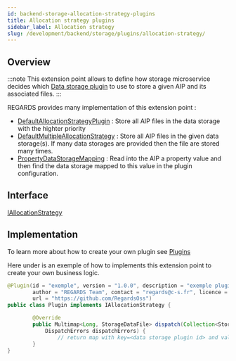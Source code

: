 ```yaml
---
id: backend-storage-allocation-strategy-plugins
title: Allocation strategy plugins
sidebar_label: Allocation strategy
slug: /development/backend/storage/plugins/allocation-strategy/
---
```



## Overview

:::note
This extension point allows to define how storage microservice decides which [Data storage plugin](../data-storage/) to use to store a given AIP and its associated files.
:::

REGARDS provides many implementation of this extension point :
 - [DefaultAllocationStrategyPlugin](https://github.com/RegardsOss/regards-storage/blob/master/storage/storage-plugin/src/main/java/fr/cnes/regards/modules/storage/plugin/allocation/strategy/DefaultAllocationStrategyPlugin.java) : Store all AIP files in the data storage with the highter priority
 - [DefaultMultipleAllocationStrategy](https://github.com/RegardsOss/regards-storage/blob/master/storage/storage-plugin/src/main/java/fr/cnes/regards/modules/storage/plugin/allocation/strategy/DefaultMultipleAllocationStrategy.java) : Store all AIP files in the given data storage(s). If many data storages are provided then the file are stored many times.
 - [PropertyDataStorageMapping](https://github.com/RegardsOss/regards-storage/blob/master/storage/storage-plugin/src/main/java/fr/cnes/regards/modules/storage/plugin/allocation/strategy/PropertyDataStorageMapping.java) : Read into the AIP a property value and then find the data storage mapped to this value in the plugin configuration.

## Interface

   [IAllocationStrategy](https://github.com/RegardsOss/regards-storage/blob/master/storage/storage-domain/src/main/java/fr/cnes/regards/modules/storage/domain/plugin/IAllocationStrategy.java)

## Implementation

To learn more about how to create your own plugin see [Plugins](../../../framework/modules/plugins/)

Here under is an exemple of how to implements this extension point to create your own business logic.

```java
@Plugin(id = "exemple", version = "1.0.0", description = "exemple plugin",
        author = "REGARDS Team", contact = "regards@c-s.fr", licence = "LGPLv3.0", owner = "CSSI",
        url = "https://github.com/RegardsOss")
public class Plugin implements IAllocationStrategy {

        @Override
        public Multimap<Long, StorageDataFile> dispatch(Collection<StorageDataFile> dataFilesToHandle,
            DispatchErrors dispatchErrors) {
                // return map with key=<data storage plugin id> and value=<StorageDataFile to store>
        }
}
```

